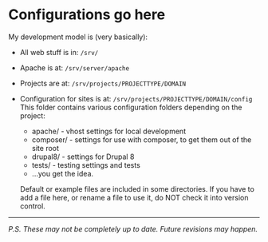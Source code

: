 # Configurations go here

My development model is (very basically):
- All web stuff is in: `/srv/`
- Apache is at: `/srv/server/apache`
- Projects are at: `/srv/projects/PROJECTTYPE/DOMAIN`
- Configuration for sites is at: `/srv/projects/PROJECTTYPE/DOMAIN/config`
  This folder contains various configuration folders depending on the project:
  - apache/ - vhost settings for local development
  - composer/ - settings for use with composer, to get them out of the site root
  - drupal8/ - settings for Drupal 8
  - tests/ - testing settings and tests
  - ...you get the idea.

  Default or example files are included in some directories.
  If you have to add a file here, or rename a file to use it,
  do NOT check it into version control.

---

*P.S. These may not be completely up to date.  Future revisions may happen.*
